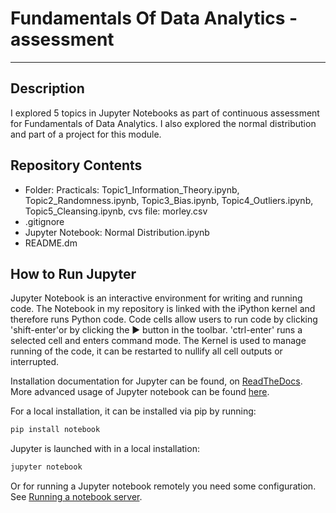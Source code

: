 # Fundamentals Of Data Analytics - assessment
---
## Description
I explored 5 topics in Jupyter Notebooks as part of continuous assessment for Fundamentals of Data Analytics. I also explored the normal distribution and part of a project for this module.

## Repository Contents
- Folder: Practicals: Topic1_Information_Theory.ipynb, Topic2_Randomness.ipynb, Topic3_Bias.ipynb, Topic4_Outliers.ipynb, Topic5_Cleansing.ipynb, cvs file: morley.csv
- .gitignore
- Jupyter Notebook: Normal Distribution.ipynb
- README.dm

## How to Run Jupyter
Jupyter Notebook is an interactive environment for writing and running code. The Notebook in my repository is linked with the iPython kernel and therefore runs Python code. Code cells allow users to run code by clicking 'shift-enter'or by clicking the ▶ button in the toolbar. 'ctrl-enter' runs a selected cell and enters command mode. The Kernel is used to manage running of the code, it can be restarted to nullify all cell outputs or interrupted.

Installation documentation for Jupyter can be found, on [ReadTheDocs](https://docs.jupyter.org/en/latest/install.html). More advanced usage of Jupyter notebook can be found [here](https://jupyter-notebook.readthedocs.io/en/latest/).

For a local installation, it can be installed via pip by running:
``` python
pip install notebook
```
Jupyter is launched with in a local installation:
``` python
jupyter notebook
```
Or for running a Jupyter notebook remotely you need some configuration. See [Running a notebook server](https://jupyter-notebook.readthedocs.io/en/stable/public_server.html).
